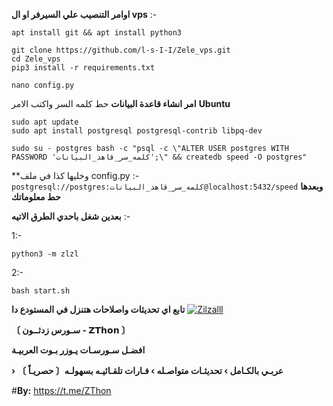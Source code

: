 **اوامر التنصيب علي السيرفر او ال vps** :-
```
apt install git && apt install python3
```
```
git clone https://github.com/l-s-I-I/Zele_vps.git
cd Zele_vps
pip3 install -r requirements.txt
```

```
nano config.py
```
**امر انشاء قاعدة البيانات** حط كلمه السر واكتب الامر 
**Ubuntu**
```
sudo apt update
sudo apt install postgresql postgresql-contrib libpq-dev
```
```
sudo su - postgres bash -c "psql -c \"ALTER USER postgres WITH PASSWORD 'كلمه_سر_قاهد_البيانات';\" && createdb speed -O postgres"
```
**وخليها كذا في ملف config.py :- 
```postgresql://postgres:كلمه_سر_قاهد_البيانات@localhost:5432/speed```
__وبعدها حط معلوماتك__ 

**بعدين شغل باحدي الطرق الاتيه** :-

1:-
```
python3 -m zlzl
```
2:- 
```
bash start.sh
```

**تابع اي تحديثات واصلاحات هتنزل في المستودع دا**
<a href="https://ibb.co/sv7XrcH"><img src="https://i.ibb.co/sv7XrcH/Zilzalll.jpg" alt="Zilzalll" border="0"></a>

**〔 سـورس زدثــون - 𝗭𝗧𝗵𝗼𝗻 〕**

**افضـل سـورسـات يـوزر بـوت العربيـة**

**› عربـي بالكـامل › تحديثـات متواصـله › فـارات تلقـائيـه بسهولـه〔 حصريـاً 〕** 

#**By:** https://t.me/ZThon


